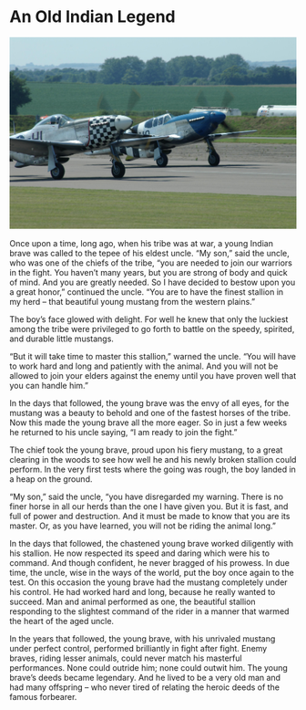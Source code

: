# An Old Indian Legend

![](img/01-01.jpg)

Once upon a time, long ago, when his tribe was at war, a young Indian brave was called to the tepee of his eldest uncle. “My son,” said the uncle, who was one of the chiefs of the tribe, “you are needed to join our warriors in the fight. You haven’t many years, but you are strong of body and quick of mind. And you are greatly needed. So I have decided to bestow upon you a great honor,” continued the uncle. “You are to have the finest stallion in my herd – that beautiful young mustang from the western plains.”

The boy’s face glowed with delight. For well he knew that only the luckiest among the tribe were privileged to go forth to battle on the speedy, spirited, and durable little mustangs.

“But it will take time to master this stallion,” warned the uncle. “You will have to work hard and long and patiently with the animal. And you will not be allowed to join your elders against the enemy until you have proven well that you can handle him.”

In the days that followed, the young brave was the envy of all eyes, for the mustang was a beauty to behold and one of the fastest horses of the tribe. Now this made the young brave all the more eager. So in just a few weeks he returned to his uncle saying, “I am ready to join the fight.”

The chief took the young brave, proud upon his fiery mustang, to a great clearing in the woods to see how well he and his newly broken stallion could perform. In the very first tests where the going was rough, the boy landed in a heap on the ground.

“My son,” said the uncle, “you have disregarded my warning. There is no finer horse in all our herds than the one I have given you. But it is fast, and full of power and destruction. And it must be made to know that you are its master. Or, as you have learned, you will not be riding the animal long.”

In the days that followed, the chastened young brave worked diligently with his stallion. He now respected its speed and daring which were his to command. And though confident, he never bragged of his prowess. In due time, the uncle, wise in the ways of the world, put the boy once again to the test. On this occasion the young brave had the mustang completely under his control. He had worked hard and long, because he really wanted to succeed. Man and animal performed as one, the beautiful stallion responding to the slightest command of the rider in a manner that warmed the heart of the aged uncle.

In the years that followed, the young brave, with his unrivaled mustang under perfect control, performed brilliantly in fight after fight. Enemy braves, riding lesser animals, could never match his masterful performances. None could outride him; none could outwit him. The young brave’s deeds became legendary. And he lived to be a very old man and had many offspring – who never tired of relating the heroic deeds of the famous forbearer.
